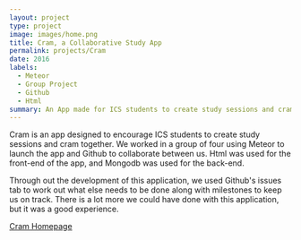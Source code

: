 ```yaml
---
layout: project
type: project
image: images/home.png
title: Cram, a Collaborative Study App
permalink: projects/Cram
date: 2016
labels:
  - Meteor
  - Group Project
  - Github
  - Html
summary: An App made for ICS students to create study sessions and cram.
---
```



Cram is an app designed to encourage ICS students to create study sessions and cram together.  We worked in a group of four using Meteor to launch the app and Github to collaborate between us.  Html was used for the front-end of the app, and Mongodb was used for the back-end.

Through out the development of this application, we used Github's issues tab to work out what else needs to be done along with milestones to keep us on track.  There is a lot more we could have done with this application, but it was a good experience.

<p class="view"><a href="https://cram-colleague.github.io/">Cram Homepage</a></p>
